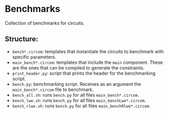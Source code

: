 # Benchmarks

Collection of benchmarks for circuits.

## Structure:

- `bench*.circom`: templates that instantiate the circuits to benchmark with specific parameters.
- `main_bench*.circom`: templates that include the `main` component. These are the ones that can be compiled to generate the constraints.
- `print_header.py`: script that prints the header for the benchmarking script.
- `bench.py`: benchmarking script. Receives as an argument the `main_bench*.circom` file to benchmark.
- `bench_all.sh`: runs `bench.py` for all files `main_bench*.circom`.
- `bench_lwe.sh`: runs `bench.py` for all files `main_benchLwe*.circom`.
- `bench_rlwe.sh`: runs `bench.py` for all files `main_benchRlwe*.circom`.